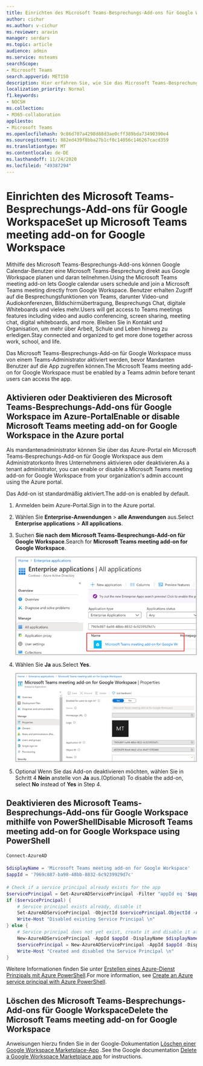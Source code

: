 ```yaml
---
title: Einrichten des Microsoft Teams-Besprechungs-Add-ons für Google Workspace
author: cichur
ms.author: v-cichur
ms.reviewer: aravin
manager: serdars
ms.topic: article
audience: admin
ms.service: msteams
searchScope:
- Microsoft Teams
search.appverid: MET150
description: Hier erfahren Sie, wie Sie das Microsoft Teams-Besprechungs-Add-on für Google Workspace einrichten.
localization_priority: Normal
f1.keywords:
- NOCSH
ms.collection:
- M365-collaboration
appliesto:
- Microsoft Teams
ms.openlocfilehash: 9c86d707a4298d88d3ae0cff389bda73490390e4
ms.sourcegitcommit: 882ed439f8bba27b1cf0c14056c146267cacd359
ms.translationtype: MT
ms.contentlocale: de-DE
ms.lasthandoff: 11/24/2020
ms.locfileid: "49387294"
---
```

# <a name="set-up-microsoft-teams-meeting-add-on-for-google-workspace"></a><span data-ttu-id="c431c-103">Einrichten des Microsoft Teams-Besprechungs-Add-ons für Google Workspace</span><span class="sxs-lookup"><span data-stu-id="c431c-103">Set up Microsoft Teams meeting add-on for Google Workspace</span></span>

<span data-ttu-id="c431c-104">Mithilfe des Microsoft Teams-Besprechungs-Add-ons können Google Calendar-Benutzer eine Microsoft Teams-Besprechung direkt aus Google Workspace planen und daran teilnehmen.</span><span class="sxs-lookup"><span data-stu-id="c431c-104">Using the Microsoft Teams meeting add-on lets Google calendar users schedule and join a Microsoft Teams meeting directly from Google Workspace.</span></span> <span data-ttu-id="c431c-105">Benutzer erhalten Zugriff auf die Besprechungsfunktionen von Teams, darunter Video-und Audiokonferenzen, Bildschirmübertragung, Besprechungs Chat, digitale Whiteboards und vieles mehr.</span><span class="sxs-lookup"><span data-stu-id="c431c-105">Users will get access to Teams meetings features including video and audio conferencing, screen sharing, meeting chat, digital whiteboards, and more.</span></span> <span data-ttu-id="c431c-106">Bleiben Sie in Kontakt und Organisation, um mehr über Arbeit, Schule und Leben hinweg zu erledigen.</span><span class="sxs-lookup"><span data-stu-id="c431c-106">Stay connected and organized to get more done together across work, school, and life.</span></span>

<span data-ttu-id="c431c-107">Das Microsoft Teams-Besprechungs-Add-on für Google Workspace muss von einem Teams-Administrator aktiviert werden, bevor Mandanten Benutzer auf die App zugreifen können.</span><span class="sxs-lookup"><span data-stu-id="c431c-107">The Microsoft Teams meeting add-on for Google Workspace must be enabled by a Teams admin before tenant users can access the app.</span></span>

## <a name="enable-or-disable-microsoft-teams-meeting-add-on-for-google-workspace-in-the-azure-portal"></a><span data-ttu-id="c431c-108">Aktivieren oder Deaktivieren des Microsoft Teams-Besprechungs-Add-ons für Google Workspace im Azure-Portal</span><span class="sxs-lookup"><span data-stu-id="c431c-108">Enable or disable Microsoft Teams meeting add-on for Google Workspace in the Azure portal</span></span>

<span data-ttu-id="c431c-109">Als mandantenadministrator können Sie über das Azure-Portal ein Microsoft Teams-Besprechungs-Add-on für Google Workspace aus dem Administratorkonto Ihres Unternehmens aktivieren oder deaktivieren.</span><span class="sxs-lookup"><span data-stu-id="c431c-109">As a tenant administrator, you can enable or disable a Microsoft Teams meeting add-on for Google Workspace from your organization's admin account using the Azure portal.</span></span>

<span data-ttu-id="c431c-110">Das Add-on ist standardmäßig aktiviert.</span><span class="sxs-lookup"><span data-stu-id="c431c-110">The add-on is enabled by default.</span></span>

1. <span data-ttu-id="c431c-111">Anmelden beim Azure-Portal.</span><span class="sxs-lookup"><span data-stu-id="c431c-111">Sign in to the Azure portal.</span></span>

2. <span data-ttu-id="c431c-112">Wählen Sie **Enterprise-Anwendungen**  >  **alle Anwendungen** aus.</span><span class="sxs-lookup"><span data-stu-id="c431c-112">Select **Enterprise applications** > **All applications**.</span></span>

3. <span data-ttu-id="c431c-113">Suchen **Sie nach dem Microsoft Teams-Besprechungs-Add-on für Google Workspace**.</span><span class="sxs-lookup"><span data-stu-id="c431c-113">Search for **Microsoft Teams meeting add-on for Google Workspace**.</span></span>

   ![Azure-Portal mit allen Anwendungen](media/aad-add-google-workspace.png)

4. <span data-ttu-id="c431c-115">Wählen Sie **Ja** aus.</span><span class="sxs-lookup"><span data-stu-id="c431c-115">Select **Yes**.</span></span>

   ![Azure-Portal mit den Eigenschaften von Google Workspace](media/google-workspace-properties.png)

5. <span data-ttu-id="c431c-117">Optional Wenn Sie das Add-on deaktivieren möchten, wählen Sie in Schritt 4 **Nein** anstelle von **Ja** aus.</span><span class="sxs-lookup"><span data-stu-id="c431c-117">(Optional) To disable the add-on, select **No** instead of **Yes** in Step 4.</span></span>

## <a name="disable-microsoft-teams-meeting-add-on-for-google-workspace-using-powershell"></a><span data-ttu-id="c431c-118">Deaktivieren des Microsoft Teams-Besprechungs-Add-ons für Google Workspace mithilfe von PowerShell</span><span class="sxs-lookup"><span data-stu-id="c431c-118">Disable Microsoft Teams meeting add-on for Google Workspace using PowerShell</span></span>

```powershell
Connect-AzureAD

$displayName = 'Microsoft Teams meeting add-on for Google Workspace'
$appId = '7969c887-ba98-48bb-8832-6c9239929d7c'

# Check if a service principal already exists for the app
$servicePrincipal = Get-AzureADServicePrincipal -Filter "appId eq '$appId'"
if ($servicePrincipal) {
    # Service principal exists already, disable it
    Set-AzureADServicePrincipal -ObjectId $servicePrincipal.ObjectId -AccountEnabled $false
    Write-Host "Disabled existing Service Principal \n"
} else {
    # Service principal does not yet exist, create it and disable it at the same time
    New-AzureADServicePrincipal -AppId $appId -DisplayName $displayName
    $servicePrincipal = New-AzureADServicePrincipal -AppId $appId -DisplayName $displayName -AccountEnabled $false
    Write-Host "Created and disabled the Service Principal \n"
}
```

<span data-ttu-id="c431c-119">Weitere Informationen finden Sie unter [Erstellen eines Azure-Dienst Prinzipals mit Azure PowerShell](https://docs.microsoft.com/powershell/azure/create-azure-service-principal-azureps?view=azps-5.0.0).</span><span class="sxs-lookup"><span data-stu-id="c431c-119">For more information, see [Create an Azure service principal with Azure PowerShell](https://docs.microsoft.com/powershell/azure/create-azure-service-principal-azureps?view=azps-5.0.0).</span></span>

## <a name="delete-the-microsoft-teams-meeting-add-on-for-google-workspace"></a><span data-ttu-id="c431c-120">Löschen des Microsoft Teams-Besprechungs-Add-ons für Google Workspace</span><span class="sxs-lookup"><span data-stu-id="c431c-120">Delete the Microsoft Teams meeting add-on for Google Workspace</span></span>

<span data-ttu-id="c431c-121">Anweisungen hierzu finden Sie in der Google-Dokumentation [Löschen einer Google Workspace Marketplace-App](https://support.google.com/a/answer/6216211?hl=en) .</span><span class="sxs-lookup"><span data-stu-id="c431c-121">See the Google documentation [Delete a Google Workspace Marketplace app](https://support.google.com/a/answer/6216211?hl=en) for instructions.</span></span>
